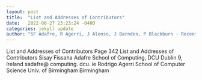 ```yaml
---
layout: post
title:  "List and Addresses of Contributors"
date:   2022-06-27 23:23:24 -0400
categories: jekyll update
author: "SF Adafre, R Agerri, J Alonso, J Barnden, P Blackburn - Recent Advances in Natural "
---
```

List and Addresses of Contributors Page 342 List and Addresses of Contributors Sisay   Fissaha Adafre School of Computing, DCU Dublin 9, Ireland sadafre@ computing.   dcu. ie Rodrigo Agerri School of Computer Science Univ. of Birmingham Birmingham 
